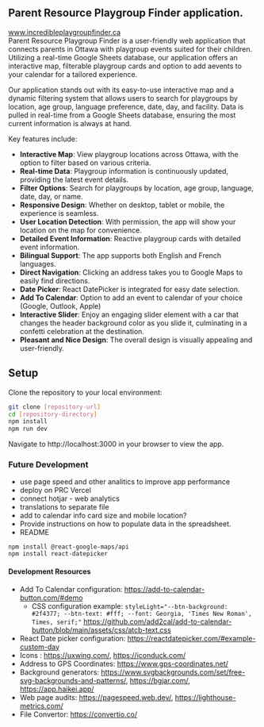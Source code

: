## Parent Resource Playgroup Finder application.

www.incredibleplaygroupfinder.ca <br>
Parent Resource Playgroup Finder is a user-friendly web application that connects parents in Ottawa with playgroup events suited for their children. Utilizing a real-time Google Sheets database, our application offers an interactive map, filterable playgroup cards and option to add aevents to your calendar for a tailored experience.

Our application stands out with its easy-to-use interactive map and a dynamic filtering system that allows users to search for playgroups by location, age group, language preference, date, day, and facility. Data is pulled in real-time from a Google Sheets database, ensuring the most current information is always at hand.

Key features include:

- **Interactive Map**: View playgroup locations across Ottawa, with the option to filter based on various criteria.
- **Real-time Data**: Playgroup information is continuously updated, providing the latest event details.
- **Filter Options**: Search for playgroups by location, age group, language, date, day, or name.
- **Responsive Design**: Whether on desktop, tablet or mobile, the experience is seamless.
- **User Location Detection**: With permission, the app will show your location on the map for convenience.
- **Detailed Event Information**: Reactive playgroup cards with detailed event information.
- **Bilingual Support**: The app supports both English and French languages.
- **Direct Navigation**: Clicking an address takes you to Google Maps to easily find directions.
- **Date Picker**: React DatePicker is integrated for easy date selection.
- **Add To Calendar**: Option to add an event to calendar of your choice (Google, Outlook, Apple)
- **Interactive Slider**: Enjoy an engaging slider element with a car that changes the header background color as you slide it, culminating in a confetti celebration at the destination.
- **Pleasant and Nice Design**: The overall design is visually appealing and user-friendly.

## Setup

Clone the repository to your local environment:

```bash
git clone [repository-url]
cd [repository-directory]
npm install
npm run dev
```

Navigate to http://localhost:3000 in your browser to view the app.


### Future Development

- use page speed and other analitics to improve app performance
- deploy on PRC Vercel
- connect hotjar - web analytics
- translations to separate file
- add to calendar info card size and mobile location?
- Provide instructions on how to populate data in the spreadsheet.
- README

`npm install @react-google-maps/api`<br>
`npm install react-datepicker` 

#### Development Resources

- Add To Calendar configuration: https://add-to-calendar-button.com/#demo <br>
  - CSS configuration example: `styleLight="--btn-background: #2f4377; --btn-text: #fff; --font: Georgia, 'Times New Roman', Times, serif;"` https://github.com/add2cal/add-to-calendar-button/blob/main/assets/css/atcb-text.css
- React Date picker configuration: https://reactdatepicker.com/#example-custom-day <br>
- Icons : https://uxwing.com/, https://iconduck.com/ <br>
- Address to GPS Coordinates: https://www.gps-coordinates.net/ <br>
- Background generators: https://www.svgbackgrounds.com/set/free-svg-backgrounds-and-patterns/, https://bgjar.com/, https://app.haikei.app/ <br>
- Web page audits: https://pagespeed.web.dev/, https://lighthouse-metrics.com/
- File Convertor: https://convertio.co/

